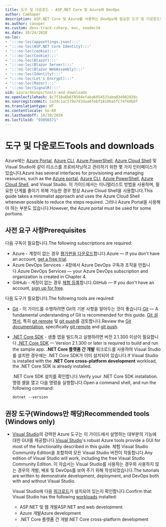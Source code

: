 ```yaml
---
title: 도구 및 다운로드 - ASP.NET Core 및 Azure와 DevOps
author: CamSoper
description: ASP.NET Core 및 Azure를 사용하는 DevOps에 필요한 도구 및 다운로드입니다.
ms.author: casoper
ms.custom: devx-track-csharp, mvc, seodec18
ms.date: 10/24/2018
no-loc:
- ':::no-loc(appsettings.json):::'
- ':::no-loc(ASP.NET Core Identity):::'
- ':::no-loc(cookie):::'
- ':::no-loc(Cookie):::'
- ':::no-loc(Blazor):::'
- ':::no-loc(Blazor Server):::'
- ':::no-loc(Blazor WebAssembly):::'
- ':::no-loc(Identity):::'
- ":::no-loc(Let's Encrypt):::"
- ':::no-loc(Razor):::'
- ':::no-loc(SignalR):::'
uid: azure/devops/tools-and-downloads
ms.openlocfilehash: 8c7f10a6b6f8504efaba6054533aba034982820c
ms.sourcegitcommit: ca34c1ac578e7d3daa0febf1810ba5fc74f60bbf
ms.translationtype: HT
ms.contentlocale: ko-KR
ms.lasthandoff: 10/30/2020
ms.locfileid: "93056571"
---
```

# <a name="tools-and-downloads"></a><span data-ttu-id="e14b7-103">도구 및 다운로드</span><span class="sxs-lookup"><span data-stu-id="e14b7-103">Tools and downloads</span></span>

<span data-ttu-id="e14b7-104">Azure에는 [Azure Portal](https://portal.azure.com), [Azure CLI](/cli/azure/), [Azure PowerShell](/powershell/azure/overview), [Azure Cloud Shell](https://shell.azure.com/bash) 및 Visual Studio와 같이 리소스를 프로비저닝하고 관리하기 위한 몇 가지 인터페이스가 있습니다.</span><span class="sxs-lookup"><span data-stu-id="e14b7-104">Azure has several interfaces for provisioning and managing resources, such as the [Azure portal](https://portal.azure.com), [Azure CLI](/cli/azure/), [Azure PowerShell](/powershell/azure/overview), [Azure Cloud Shell](https://shell.azure.com/bash), and Visual Studio.</span></span> <span data-ttu-id="e14b7-105">이 가이드에서는 미니멀리스트 방법을 사용하며, 필요한 단계를 줄이기 위해 가능한 경우 항상 Azure Cloud Shell을 사용합니다.</span><span class="sxs-lookup"><span data-stu-id="e14b7-105">This guide takes a minimalist approach and uses the Azure Cloud Shell whenever possible to reduce the steps required.</span></span> <span data-ttu-id="e14b7-106">그러나 Azure Portal을 사용해야 하는 부분도 있습니다.</span><span class="sxs-lookup"><span data-stu-id="e14b7-106">However, the Azure portal must be used for some portions.</span></span>

## <a name="prerequisites"></a><span data-ttu-id="e14b7-107">사전 요구 사항</span><span class="sxs-lookup"><span data-stu-id="e14b7-107">Prerequisites</span></span>

<span data-ttu-id="e14b7-108">다음 구독이 필요합니다.</span><span class="sxs-lookup"><span data-stu-id="e14b7-108">The following subscriptions are required:</span></span>

* <span data-ttu-id="e14b7-109">Azure - 계정이 없는 경우 [평가판을 다운로드](https://azure.microsoft.com/free/dotnet/)합니다.</span><span class="sxs-lookup"><span data-stu-id="e14b7-109">Azure &mdash; If you don't have an account, [get a free trial](https://azure.microsoft.com/free/dotnet/).</span></span>
* <span data-ttu-id="e14b7-110">Azure DevOps Services - 4장에서 Azure DevOps 구독과 조직을 만듭니다.</span><span class="sxs-lookup"><span data-stu-id="e14b7-110">Azure DevOps Services &mdash; your Azure DevOps subscription and organization is created in Chapter 4.</span></span>
* <span data-ttu-id="e14b7-111">GitHub - 계정이 없는 경우 [체험 등록](https://github.com/join)합니다.</span><span class="sxs-lookup"><span data-stu-id="e14b7-111">GitHub &mdash; If you don't have an account, [sign up for free](https://github.com/join).</span></span>

<span data-ttu-id="e14b7-112">다음 도구가 필요합니다.</span><span class="sxs-lookup"><span data-stu-id="e14b7-112">The following tools are required:</span></span>

* <span data-ttu-id="e14b7-113">[Git](https://git-scm.com/downloads) - 이 가이드를 수행하려면 Git의 기본 사항을 알아두는 것이 좋습니다.</span><span class="sxs-lookup"><span data-stu-id="e14b7-113">[Git](https://git-scm.com/downloads) &mdash; A fundamental understanding of Git is recommended for this guide.</span></span> <span data-ttu-id="e14b7-114">[Git 설명서](https://git-scm.com/doc), 특히 [git remote](https://git-scm.com/docs/git-remote) 및 [git push](https://git-scm.com/docs/git-push)를 검토합니다.</span><span class="sxs-lookup"><span data-stu-id="e14b7-114">Review the [Git documentation](https://git-scm.com/doc), specifically [git remote](https://git-scm.com/docs/git-remote) and [git push](https://git-scm.com/docs/git-push).</span></span>
* <span data-ttu-id="e14b7-115">[.NET Core SDK](https://dotnet.microsoft.com/download/) - 샘플 앱을 빌드하고 실행하려면 버전 2.1.300 이상이 필요합니다.</span><span class="sxs-lookup"><span data-stu-id="e14b7-115">[.NET Core SDK](https://dotnet.microsoft.com/download/) &mdash; Version 2.1.300 or later is required to build and run the sample app.</span></span> <span data-ttu-id="e14b7-116">**.NET Core 플랫폼 간 개발** 워크로드를 사용하여 Visual Studio를 설치한 경우에는 .NET Core SDK가 이미 설치되어 있습니다.</span><span class="sxs-lookup"><span data-stu-id="e14b7-116">If Visual Studio is installed with the **.NET Core cross-platform development** workload, the .NET Core SDK is already installed.</span></span>

    <span data-ttu-id="e14b7-117">.NET Core SDK 설치를 확인합니다.</span><span class="sxs-lookup"><span data-stu-id="e14b7-117">Verify your .NET Core SDK installation.</span></span> <span data-ttu-id="e14b7-118">명령 셸을 열고 다음 명령을 실행합니다.</span><span class="sxs-lookup"><span data-stu-id="e14b7-118">Open a command shell, and run the following command:</span></span>

    ```dotnetcli
    dotnet --version
    ```

## <a name="recommended-tools-windows-only"></a><span data-ttu-id="e14b7-119">권장 도구(Windows만 해당)</span><span class="sxs-lookup"><span data-stu-id="e14b7-119">Recommended tools (Windows only)</span></span>

* <span data-ttu-id="e14b7-120">[Visual Studio](https://visualstudio.microsoft.com)의 강력한 Azure 도구는 이 가이드에서 설명하는 대부분의 기능에 대한 GUI를 제공합니다.</span><span class="sxs-lookup"><span data-stu-id="e14b7-120">[Visual Studio](https://visualstudio.microsoft.com)'s robust Azure tools provide a GUI for most of the functionality described in this guide.</span></span> <span data-ttu-id="e14b7-121">체험 Visual Studio Community Edition을 포함하여 모든 Visual Studio 버전이 작동합니다.</span><span class="sxs-lookup"><span data-stu-id="e14b7-121">Any edition of Visual Studio will work, including the free Visual Studio Community Edition.</span></span> <span data-ttu-id="e14b7-122">이 자습서는 Visual Studio를 사용하는 경우와 사용하지 않는 경우의 개발, 배포 및 DevOps를 보여 주기 위해 작성되었습니다.</span><span class="sxs-lookup"><span data-stu-id="e14b7-122">The tutorials are written to demonstrate development, deployment, and DevOps both with and without Visual Studio.</span></span>

  <span data-ttu-id="e14b7-123">Visual Studio에 다음 [워크로드](/visualstudio/install/modify-visual-studio)가 설치되어 있는지 확인합니다.</span><span class="sxs-lookup"><span data-stu-id="e14b7-123">Confirm that Visual Studio has the following [workloads](/visualstudio/install/modify-visual-studio) installed:</span></span>

  * <span data-ttu-id="e14b7-124">ASP.NET 및 웹 개발</span><span class="sxs-lookup"><span data-stu-id="e14b7-124">ASP.NET and web development</span></span>
  * <span data-ttu-id="e14b7-125">Azure 개발</span><span class="sxs-lookup"><span data-stu-id="e14b7-125">Azure development</span></span>
  * <span data-ttu-id="e14b7-126">.NET Core 플랫폼 간 개발</span><span class="sxs-lookup"><span data-stu-id="e14b7-126">.NET Core cross-platform development</span></span>
